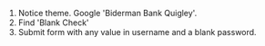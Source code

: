 1. Notice theme.  Google 'Biderman Bank Quigley'.
2. Find 'Blank Check'
3. Submit form with any value in username and a blank password.
